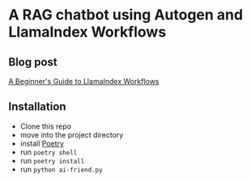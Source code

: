 # A RAG chatbot using Autogen and LlamaIndex Workflows

## Blog post

  [A Beginner's Guide to LlamaIndex Workflows](https://www.zinyando.com/a-beginners-guide-to-llamaindex-workflows/)

## Installation

- Clone this repo
- move into the project directory
- install [Poetry](https://python-poetry.org/docs/#installation)
- run `poetry shell`
- run `poetry install`
- run `python ai-friend.py`
